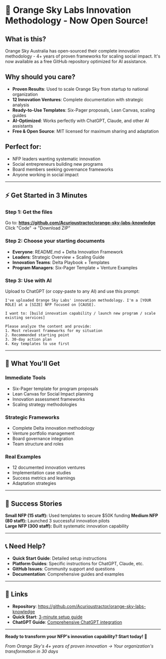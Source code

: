 # 🚀 Orange Sky Labs Innovation Methodology - Now Open Source!

## **What is this?**
Orange Sky Australia has open-sourced their complete innovation methodology - 4+ years of proven frameworks for scaling social impact. It's now available as a free GitHub repository optimized for AI assistance.

## **Why should you care?**
- **Proven Results**: Used to scale Orange Sky from startup to national organization
- **12 Innovation Ventures**: Complete documentation with strategic analysis  
- **Ready-to-Use Templates**: Six-Pager proposals, Lean Canvas, scaling guides
- **AI-Optimized**: Works perfectly with ChatGPT, Claude, and other AI assistants
- **Free & Open Source**: MIT licensed for maximum sharing and adaptation

## **Perfect for:**
- NFP leaders wanting systematic innovation
- Social entrepreneurs building new programs  
- Board members seeking governance frameworks
- Anyone working in social impact

---

## **⚡ Get Started in 3 Minutes**

### **Step 1:** Get the files
Go to: **https://github.com/Acurioustractor/orange-sky-labs-knowledge**
Click "Code" → "Download ZIP"

### **Step 2:** Choose your starting documents
- **Everyone**: README.md + Delta Innovation Framework
- **Leaders**: Strategic Overview + Scaling Guide  
- **Innovation Teams**: Delta Playbook + Templates
- **Program Managers**: Six-Pager Template + Venture Examples

### **Step 3:** Use with AI
Upload to ChatGPT (or copy-paste to any AI) and use this prompt:

```
I've uploaded Orange Sky Labs' innovation methodology. I'm a [YOUR ROLE] at a [SIZE] NFP focused on [CAUSE]. 

I want to: [build innovation capability / launch new program / scale existing services]

Please analyze the content and provide:
1. Most relevant frameworks for my situation
2. Recommended starting point  
3. 30-day action plan
4. Key templates to use first
```

---

## **🎯 What You'll Get**

### **Immediate Tools**
- Six-Pager template for program proposals
- Lean Canvas for Social Impact planning
- Innovation assessment frameworks
- Scaling strategy methodologies

### **Strategic Frameworks**  
- Complete Delta innovation methodology
- Venture portfolio management
- Board governance integration
- Team structure and roles

### **Real Examples**
- 12 documented innovation ventures
- Implementation case studies
- Success metrics and learnings
- Adaptation strategies

---

## **🌟 Success Stories**

**Small NFP (15 staff):** Used templates to secure $50K funding
**Medium NFP (80 staff):** Launched 3 successful innovation pilots  
**Large NFP (300 staff):** Built systematic innovation capability

---

## **📞 Need Help?**

- **Quick Start Guide**: Detailed setup instructions
- **Platform Guides**: Specific instructions for ChatGPT, Claude, etc.
- **GitHub Issues**: Community support and questions
- **Documentation**: Comprehensive guides and examples

---

## **🔗 Links**

- **Repository**: https://github.com/Acurioustractor/orange-sky-labs-knowledge
- **Quick Start**: [3-minute setup guide](https://github.com/Acurioustractor/orange-sky-labs-knowledge/blob/main/QUICK_START_GUIDE.md)
- **ChatGPT Guide**: [Comprehensive ChatGPT integration](https://github.com/Acurioustractor/orange-sky-labs-knowledge/blob/main/examples/ai-integration/chatgpt-usage-guide.md)

---

**Ready to transform your NFP's innovation capability? Start today! 🚀**

*From Orange Sky's 4+ years of proven innovation → Your organization's transformation in 30 days* 
